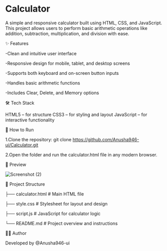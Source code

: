 # Calculator
A simple and responsive calculator built using HTML, CSS, and JavaScript. This project allows users to perform basic arithmetic operations like addition, subtraction, multiplication, and division with ease.


✨ Features

-Clean and intuitive user interface

-Responsive design for mobile, tablet, and desktop screens
 
-Supports both keyboard and on-screen button inputs

-Handles basic arithmetic functions

-Includes Clear, Delete, and Memory options 


🛠️ Tech Stack

HTML5 – for structure
CSS3 – for styling and layout
JavaScript – for interactive functionality


🚀 How to Run

1.Clone the repository:
git clone https://github.com/Anusha946-ui/Calculator.git

2.Open the folder and run the calculator.html file in any modern browser.


📸 Preview

![Screenshot (2)](https://github.com/user-attachments/assets/90cf7e83-743b-4db4-bb57-0c04bdeb3144)



📁 Project Structure


├── calculator.html   # Main HTML file

├── style.css         # Stylesheet for layout and design

├── script.js         # JavaScript for calculator logic

└── README.md         # Project overview and instructions


🙋‍♀️ Author

Developed by @Anusha946-ui

